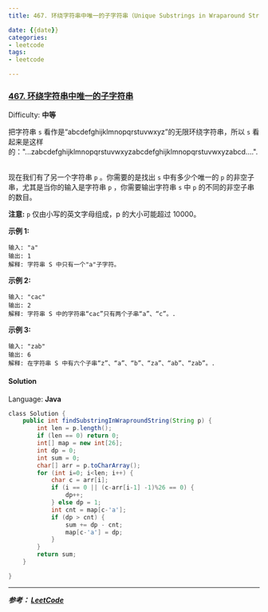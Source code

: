 ```yaml
---
title: 467. 环绕字符串中唯一的子字符串（Unique Substrings in Wraparound String）

date: {{date}}
categories:
- leetcode
tags:
- leetcode

---
```

### [467\. 环绕字符串中唯一的子字符串](https://leetcode-cn.com/problems/unique-substrings-in-wraparound-string/)

Difficulty: **中等**


把字符串 `s` 看作是“abcdefghijklmnopqrstuvwxyz”的无限环绕字符串，所以 `s` 看起来是这样的："...zabcdefghijklmnopqrstuvwxyzabcdefghijklmnopqrstuvwxyzabcd....". 

现在我们有了另一个字符串 `p` 。你需要的是找出 `s` 中有多少个唯一的 `p` 的非空子串，尤其是当你的输入是字符串 `p` ，你需要输出字符串 `s` 中 `p` 的不同的非空子串的数目。 

**注意:** `p` 仅由小写的英文字母组成，p 的大小可能超过 10000。

**示例 1:**

```
输入: "a"
输出: 1
解释: 字符串 S 中只有一个"a"子字符。
```

**示例 2:**

```
输入: "cac"
输出: 2
解释: 字符串 S 中的字符串“cac”只有两个子串“a”、“c”。.
```

**示例 3:**

```
输入: "zab"
输出: 6
解释: 在字符串 S 中有六个子串“z”、“a”、“b”、“za”、“ab”、“zab”。.
```


#### Solution

Language: **Java**

```java
​class Solution {
    public int findSubstringInWraproundString(String p) {
        int len = p.length();
        if (len == 0) return 0;
        int[] map = new int[26];
        int dp = 0;
        int sum = 0;
        char[] arr = p.toCharArray();
        for (int i=0; i<len; i++) {
            char c = arr[i];
            if (i == 0 || (c-arr[i-1] -1)%26 == 0) {
                dp++;
            } else dp = 1;
            int cnt = map[c-'a'];
            if (dp > cnt) {
                sum += dp - cnt;
                map[c-'a'] = dp;
            }
        }
        return sum;
    }

}
```

---
***参考：
[LeetCode](https://leetcode-cn.com/problems/unique-substrings-in-wraparound-string/)***
